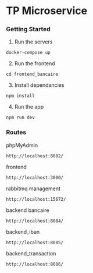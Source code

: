 # TP Microservice

### Getting Started

1. Run the servers

```
docker-compose up
```

2. Run the frontend

```
cd frontend_bancaire
```

3. Install dependancies

```
npm install
```

4. Run the app

```
npm run dev
```

### Routes

phpMyAdmin

```
http://localhost:8082/
```

frontend

```
http://localhost:3000/
```

rabbitmq management

```
http://localhost:15672/
```

backend bancaire

```
http://localhost:8084/
```

backend_iban

```
http://localhost:8085/
```

backend_transaction

```
http://localhost:8086/
```
